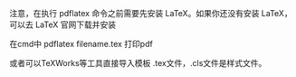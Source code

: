 
注意，在执行 pdflatex 命令之前需要先安装 LaTeX。如果你还没有安装 LaTeX，可以去 LaTeX 官网下载并安装

在cmd中 pdflatex filename.tex 打印pdf

或者可以TeXWorks等工具直接导入模板 .tex文件，.cls文件是样式文件。
